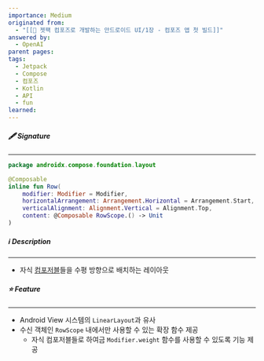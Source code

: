 ```yaml
---
importance: Medium
originated from:
  - "[[📘 젯팩 컴포즈로 개발하는 안드로이드 UI/1장 - 컴포즈 앱 첫 빌드]]"
answered by:
  - OpenAI
parent pages: 
tags:
  - Jetpack
  - Compose
  - 컴포즈
  - Kotlin
  - API
  - fun
learned:
---
```

##### 🖋️ Signature
---
```Kotlin
package androidx.compose.foundation.layout

@Composable
inline fun Row(
    modifier: Modifier = Modifier,
    horizontalArrangement: Arrangement.Horizontal = Arrangement.Start,
    verticalAlignment: Alignment.Vertical = Alignment.Top,
    content: @Composable RowScope.() -> Unit
)
```

##### ℹ️ Description
---
- 자식 [컴포저블](컴포저블%20함수.md)들을 수평 방향으로 배치하는 레이아웃

##### ⭐️ Feature
---
- Android View 시스템의 `LinearLayout`과 유사
- 수신 객체인 `RowScope` 내에서만 사용할 수 있는 확장 함수 제공
	- 자식 컴포저블들로 하여금 `Modifier.weight` 함수를 사용할 수 있도록 기능 제공
